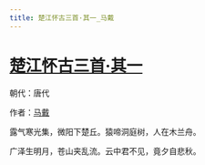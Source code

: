 ```yaml
---
title: 楚江怀古三首·其一_马戴
---
```


# [楚江怀古三首·其一](http://so.gushiwen.org/view_70851.aspx)

朝代：唐代

作者：[马戴](http://so.gushiwen.org/author_465.aspx)

露气寒光集，微阳下楚丘。猿啼洞庭树，人在木兰舟。

广泽生明月，苍山夹乱流。云中君不见，竟夕自悲秋。